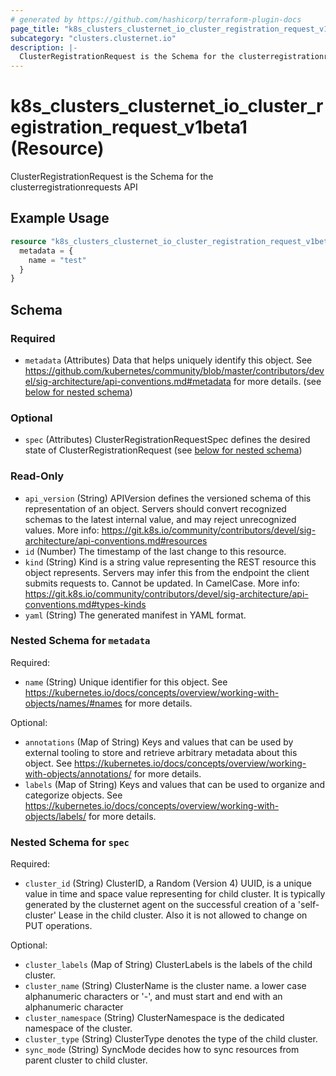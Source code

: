 ```yaml
---
# generated by https://github.com/hashicorp/terraform-plugin-docs
page_title: "k8s_clusters_clusternet_io_cluster_registration_request_v1beta1 Resource - terraform-provider-k8s"
subcategory: "clusters.clusternet.io"
description: |-
  ClusterRegistrationRequest is the Schema for the clusterregistrationrequests API
---
```


# k8s_clusters_clusternet_io_cluster_registration_request_v1beta1 (Resource)

ClusterRegistrationRequest is the Schema for the clusterregistrationrequests API

## Example Usage

```terraform
resource "k8s_clusters_clusternet_io_cluster_registration_request_v1beta1" "minimal" {
  metadata = {
    name = "test"
  }
}
```

<!-- schema generated by tfplugindocs -->
## Schema

### Required

- `metadata` (Attributes) Data that helps uniquely identify this object. See https://github.com/kubernetes/community/blob/master/contributors/devel/sig-architecture/api-conventions.md#metadata for more details. (see [below for nested schema](#nestedatt--metadata))

### Optional

- `spec` (Attributes) ClusterRegistrationRequestSpec defines the desired state of ClusterRegistrationRequest (see [below for nested schema](#nestedatt--spec))

### Read-Only

- `api_version` (String) APIVersion defines the versioned schema of this representation of an object. Servers should convert recognized schemas to the latest internal value, and may reject unrecognized values. More info: https://git.k8s.io/community/contributors/devel/sig-architecture/api-conventions.md#resources
- `id` (Number) The timestamp of the last change to this resource.
- `kind` (String) Kind is a string value representing the REST resource this object represents. Servers may infer this from the endpoint the client submits requests to. Cannot be updated. In CamelCase. More info: https://git.k8s.io/community/contributors/devel/sig-architecture/api-conventions.md#types-kinds
- `yaml` (String) The generated manifest in YAML format.

<a id="nestedatt--metadata"></a>
### Nested Schema for `metadata`

Required:

- `name` (String) Unique identifier for this object. See https://kubernetes.io/docs/concepts/overview/working-with-objects/names/#names for more details.

Optional:

- `annotations` (Map of String) Keys and values that can be used by external tooling to store and retrieve arbitrary metadata about this object. See https://kubernetes.io/docs/concepts/overview/working-with-objects/annotations/ for more details.
- `labels` (Map of String) Keys and values that can be used to organize and categorize objects. See https://kubernetes.io/docs/concepts/overview/working-with-objects/labels/ for more details.


<a id="nestedatt--spec"></a>
### Nested Schema for `spec`

Required:

- `cluster_id` (String) ClusterID, a Random (Version 4) UUID, is a unique value in time and space value representing for child cluster. It is typically generated by the clusternet agent on the successful creation of a 'self-cluster' Lease in the child cluster. Also it is not allowed to change on PUT operations.

Optional:

- `cluster_labels` (Map of String) ClusterLabels is the labels of the child cluster.
- `cluster_name` (String) ClusterName is the cluster name. a lower case alphanumeric characters or '-', and must start and end with an alphanumeric character
- `cluster_namespace` (String) ClusterNamespace is the dedicated namespace of the cluster.
- `cluster_type` (String) ClusterType denotes the type of the child cluster.
- `sync_mode` (String) SyncMode decides how to sync resources from parent cluster to child cluster.


